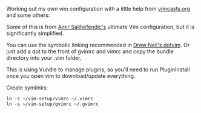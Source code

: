 Working out my own vim configuration with a little help from [vimcasts.org](http://vimcasts.org) and some others:

Some of this is from [Amir Salihefendic's](https://github.com/amix) ultimate Vim configuration, but it is significantly simplified.

You can use the symbolic linking recommended in [Drew Neil's dotvim](https://github.com/nelstrom/dotvim).
Or just add a dot to the front of gvimrc and vimrc and copy the bundle directory into your .vim folder.

This is using Vundle to manage plugins, so you'll need to run PluginInstall once you open vim to download/update everything.

Create symlinks:

    ln -s ~/vim-setup/vimrc ~/.vimrc
    ln -s ~/vim-setup/gvimrc ~/.gvimrc

